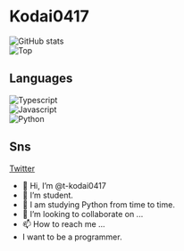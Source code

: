 # Kodai0417
![GitHub stats](https://github-readme-stats.vercel.app/api?username=t-kodai0417&count_private=true&show_icons=true&theme=dracula) <br>
![Top](https://github-readme-stats.vercel.app/api/top-langs/?username=t-kodai0417&layout=compact&theme=dracula)

## Languages
![Typescript](https://img.shields.io/badge/-PHP-blue?style=for-the-badge) <br>
![Javascript](https://img.shields.io/badge/-Javascript-blue?style=for-the-badge) <br>
![Python](https://img.shields.io/badge/-Python-blue?style=for-the-badge) <br>

## Sns
[Twitter](https://twitter.com/) <br>
- 👋 Hi, I’m @t-kodai0417
- 👀 I’m student.
- 🌱 I am studying Python from time to time.
- 💞️ I’m looking to collaborate on ...
- 📫 How to reach me ...
- I want to be a programmer.

<!---
t-kodai0417/t-kodai0417 is a ✨ special ✨ repository because its `README.md` (this file) appears on your GitHub profile.
You can click the Preview link to take a look at your changes.
--->
